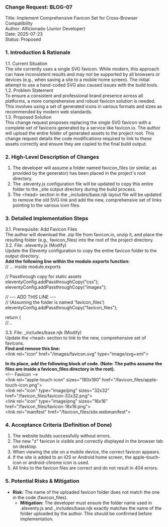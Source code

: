 ### **Change Request: BLOG-07**

Title: Implement Comprehensive Favicon Set for Cross-Browser Compatibility  
Author: AIficionado (Junior Developer)  
Date: 2025-07-23  
Status: Proposed

### **1\. Introduction & Rationale**

1.1. Current Situation  
The site currently uses a single SVG favicon. While modern, this approach can have inconsistent results and may not be supported by all browsers or devices (e.g., when saving a site to a mobile home screen). The initial attempt to use a hand-coded SVG also caused issues with the build tools.  
1.2. Problem Statement  
To ensure a consistent and professional brand presence across all platforms, a more comprehensive and robust favicon solution is needed. This involves using a set of generated icons in various formats and sizes as recommended by modern web standards.  
1.3. Proposed Solution  
This change request proposes replacing the single SVG favicon with a complete set of favicons generated by a service like favicon.io. The author will upload the entire folder of generated assets to the project root. This change request details the code modifications required to link to these assets correctly and ensure they are copied to the final build output.

### **2\. High-Level Description of Changes**

1. The developer will assume a folder named favicon\_files (or similar, as provided by the generator) has been placed in the project's root directory.  
2. The .eleventy.js configuration file will be updated to copy this entire folder to the \_site output directory during the build process.  
3. The \<head\> section in the \_includes/base.njk layout file will be updated to remove the old SVG link and add the new, comprehensive set of links pointing to the various icon files.

### **3\. Detailed Implementation Steps**

3.1. Prerequisite: Add Favicon Files  
The author will download the .zip file from favicon.io, unzip it, and place the resulting folder (e.g., favicon\_files) into the root of the project directory.  
3.2. File: .eleventy.js (Modify)  
Update the Eleventy configuration to copy the entire favicon folder to the output directory.  
**Add the following line within the module.exports function:**  
// ... inside module.exports

  // Passthrough copy for static assets  
  eleventyConfig.addPassthroughCopy("css");  
  eleventyConfig.addPassthroughCopy("images");  
    
  // \--- ADD THIS LINE \---  
  // (Assuming the folder is named 'favicon\_files')  
  eleventyConfig.addPassthroughCopy("favicon\_files");

  return {  
//...

3.3. File: \_includes/base.njk (Modify)  
Update the \<head\> section to link to the new, comprehensive set of favicons.  
**Find and remove this line:**  
\<link rel="icon" href="/images/favicon.svg" type="image/svg+xml"\>

**In its place, add the following block of code. (Note: The paths assume the files are inside a favicon\_files directory in the root).**  
\<\!-- Favicon \--\>  
\<link rel="apple-touch-icon" sizes="180x180" href="/favicon\_files/apple-touch-icon.png"\>  
\<link rel="icon" type="image/png" sizes="32x32" href="/favicon\_files/favicon-32x32.png"\>  
\<link rel="icon" type="image/png" sizes="16x16" href="/favicon\_files/favicon-16x16.png"\>  
\<link rel="manifest" href="/favicon\_files/site.webmanifest"\>

### **4\. Acceptance Criteria (Definition of Done)**

1. The website builds successfully without errors.  
2. The new "z" favicon is visible and correctly displayed in the browser tab on desktop.  
3. When viewing the site on a mobile device, the correct favicon appears.  
4. If the site is added to an iOS or Android home screen, the apple-touch-icon or android-chrome icon is used.  
5. All links to the favicon files are correct and do not result in 404 errors.

### **5\. Potential Risks & Mitigation**

* **Risk:** The name of the uploaded favicon folder does not match the one in the code (favicon\_files).  
  * **Mitigation:** The developer must ensure the folder name used in .eleventy.js and \_includes/base.njk exactly matches the name of the folder uploaded by the author. This should be confirmed before implementation.